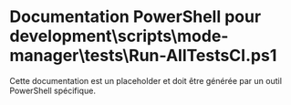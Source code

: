 # Documentation PowerShell pour development\scripts\mode-manager\tests\Run-AllTestsCI.ps1

Cette documentation est un placeholder et doit être générée par un outil PowerShell spécifique.
